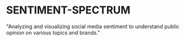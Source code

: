 # SENTIMENT-SPECTRUM
"Analyzing and visualizing social media sentiment to understand public opinion on various topics and brands."
